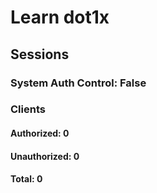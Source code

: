 
# Learn dot1x
## Sessions
### System Auth Control: False
### Clients
#### Authorized: 0
#### Unauthorized: 0
#### Total: 0